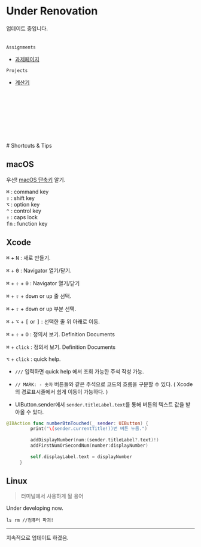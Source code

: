 # Under Renovation

업데이트 중입니다.
<br>
<br>
<br>
`Assignments`
  - [과제페이지](https://github.com/EdCLee/Ed_komptability/tree/master/assignments)

`Projects`
  - [계산기](https://github.com/EdCLee/Ed_komptability/blob/master/projects/01%20Calculator/Calculator/ViewController.swift)
<br>
<br>
<br>
<br>
<br>
<br>
<br>
<br>
# Shortcuts & Tips

## macOS

우선! [macOS 단축키](https://support.apple.com/ko-kr/HT201236) 알기.
 
<kbd>⌘</kbd> : command key<br>
<kbd>⇧</kbd> : shift key<br>
<kbd>⌥</kbd> : option key<br>
<kbd>⌃</kbd> : control key<br>
<kbd>⇪</kbd> : caps lock<br>
<kbd>fn</kbd> : function key<br>

## Xcode
<kbd>⌘</kbd> + <kbd>N</kbd> : 새로 만들기.

<kbd>⌘</kbd> + <kbd>0</kbd> : Navigator 열기/닫기.

<kbd>⌘</kbd> + <kbd>⇧</kbd> + <kbd>0</kbd> : Navigator 열기/닫기

<kbd>⌘</kbd> + <kbd>⇧</kbd> + <kbd>down</kbd> or <kbd>up</kbd> 줄 선택.

<kbd>⌘</kbd> + <kbd>⇧</kbd> + <kbd>down</kbd> or <kbd>up</kbd> 부분 선택.

<kbd>⌘</kbd> + <kbd>⌥</kbd> + <kbd>[</kbd> or <kbd>]</kbd> : 선택한 줄 위 아래로 이동.

<kbd>⌘</kbd> + <kbd>⇧</kbd> + <kbd>O</kbd> : 정의서 보기. Definition Documents

<kbd>⌘</kbd> + `click` : 정의서 보기. Definition Documents

<kbd>⌥</kbd> + `click` : quick help.

- `///` 입력하면 quick help 에서 조회 가능한 주석 작성 가능.

- `// MARK: - 숫자` 버튼들와 같은 주석으로 코드의 흐름을 구분할 수 있다. ( Xcode의 경로표시줄에서 쉽게 이동이 가능하다. )

- UIButton.sender에서 `sender.titleLabel.text`를 통해 버튼의 텍스트 값을 받아올 수 있다.

```swift
@IBAction func numberBtnTouched(_ sender: UIButton) {
         print("\(sender.currentTitle!))번 버튼 누름.")
                  
         addDisplayNumber(num:(sender.titleLabel?.text)!)
         addFirstNumOrSecondNum(number:displayNumber)
         
         self.displayLabel.text = displayNumber
     }
```

## Linux
> 터미널에서 사용하게 될 용어

Under developing now.

```terminal
ls rm //컴퓨터 파괴!
```

---

지속적으로 업데이트 하겠음.

